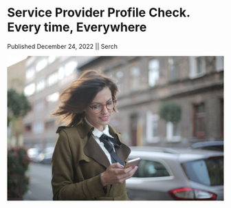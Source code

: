 # Service Provider Profile Check. Every time, Everywhere

Published December 24, 2022 || Serch

![Provider Profile Check](../../../../assets/newsroom/check-availability.jpg)
